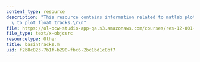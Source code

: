 ```yaml
---
content_type: resource
description: "This resource contains information related to matlab plotting program\
  \ to plot float tracks.\r\n"
file: https://ol-ocw-studio-app-qa.s3.amazonaws.com/courses/res-12-001-topics-in-fluid-dynamics-spring-2010/f2b8c8237b1fb290fbc62bc1bd1c8bf7_basintracks.m
file_type: text/x-objcsrc
resourcetype: Other
title: basintracks.m
uid: f2b8c823-7b1f-b290-fbc6-2bc1bd1c8bf7
---
```

